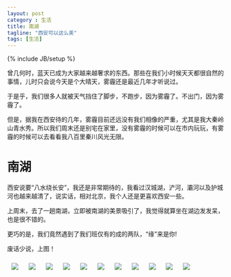 ```yaml
---
layout: post
category : 生活
title: 南湖
tagline: "西安可以这么美"
tags: [生活]
---
```

{% include JB/setup %}

曾几何时，蓝天已成为大家越来越奢求的东西。那些在我们小时候天天都很自然的事情，儿时只会说今天是个大晴天，雾霾还是最近几年才听说过。

于是乎，我们很多人就被天气挡住了脚步，不跑步，因为雾霾了。不出门，因为雾霾了。

但是，据我在西安待的几年，雾霾目前还远没有我们相像的严重，尤其是我大秦岭山青水秀。所以我们周末还是别宅在家里，没有雾霾的时候可以在市内玩玩，有雾霾的时候可以去看看我八百里秦川风光无限。


# 南湖

西安说要“八水绕长安”，我还是非常期待的，我看过汉城湖，浐河，灞河以及护城河也越来越清了，说实话，相对北京，我个人还是更喜欢西安一些。

上周末，去了一趟南湖，立即被南湖的美景吸引了，我觉得就算坐在湖边发发呆，也是很不错的。

更巧的是，我们竟然遇到了我们班仅有的成的两队，“缘"来是你!

废话少说，上图！

<img style="margin:10px;" class="img-responsive img-rounded" src="/assets/images/nanhu/1.jpg"/>
<img style="margin:10px;" class="img-responsive img-rounded" src="/assets/images/nanhu/2.jpg"/>
<img style="margin:10px;" class="img-responsive img-rounded" src="/assets/images/nanhu/3.jpg"/>
<img style="margin:10px;" class="img-responsive img-rounded" src="/assets/images/nanhu/4.jpg"/>
<img style="margin:10px;" class="img-responsive img-rounded" src="/assets/images/nanhu/5.jpg"/>
<img style="margin:10px;" class="img-responsive img-rounded" src="/assets/images/nanhu/6.jpg"/>
<img style="margin:10px;" class="img-responsive img-rounded" src="/assets/images/nanhu/7.jpg"/>
<img style="margin:10px;" class="img-responsive img-rounded" src="/assets/images/nanhu/8.jpg"/>
<img style="margin:10px;" class="img-responsive img-rounded" src="/assets/images/nanhu/9.jpg"/>
<img style="margin:10px;" class="img-responsive img-rounded" src="/assets/images/nanhu/10.jpg"/>
<img style="margin:10px;" class="img-responsive img-rounded" src="/assets/images/nanhu/11.jpg"/>


